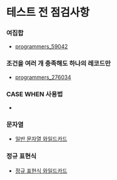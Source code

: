 # 테스트 전 점검사항
### 여집합
- [programmers_59042](https://github.com/TPA-ThreeProblemsAday/TPA_CHB/blob/main/hyobin/MYSQL/join/programmers_59042.sql)

### 조건을 여러 개 충족해도 하나의 레코드만
- [programmers_276034](https://github.com/TPA-ThreeProblemsAday/TPA_CHB/blob/main/hyobin/MYSQL/distinct/programmers_276034.sql)

### CASE WHEN 사용법
- []()

### 문자열
- [일반 문자열 와일드카드](https://github.com/TPA-ThreeProblemsAday/TPA_CHB/blob/main/hyobin/MYSQL/string/programmers_157343.sql)

### 정규 표현식
- [정규 표현식 와일드카드](https://github.com/TPA-ThreeProblemsAday/TPA_CHB/blob/main/hyobin/MYSQL/string/regex/programmers_59045.sql)
